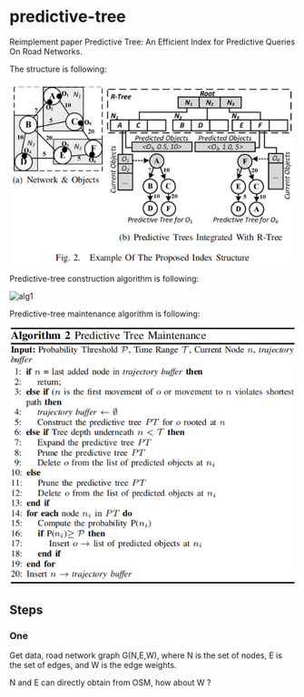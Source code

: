 # predictive-tree
Reimplement paper Predictive Tree: An Efficient Index for Predictive Queries On Road Networks.

The structure is following:

![structure](.\src\main\resources\structure.png)

Predictive-tree construction algorithm is following:

![alg1](https://github.com/xxywla/predictive-tree/tree/master/src/main/resources/alg1.png)

Predictive-tree maintenance algorithm is following:

![alg2](.\src\main\resources\alg2.png)

## Steps
### One
Get data, road network graph G(N,E,W), where N is the set of nodes, E is the set of edges, and W is the edge weights.

N and E can directly obtain from OSM, how about W ?